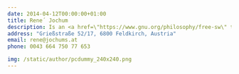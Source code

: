 ```yaml
---
date: 2014-04-12T00:00:00+01:00
title: Rene´ Jochum
description: Is an <a href=\"https://www.gnu.org/philosophy/free-sw\" target=\"_blank\">FOSS</a> enthusiast who has been programming since 2002, currently he loves to develop in <a href=\"https://www.python.org/\" target=\"_blank\">Python</a> and <a href=\"http://golang.org/\" target=\"_blank\">Go</a>.
address: "Grießstraße 52/17, 6800 Feldkirch, Austria"
email: rene@jochums.at
phone: 0043 664 750 77 653

img: /static/author/pcdummy_240x240.png
---
```

